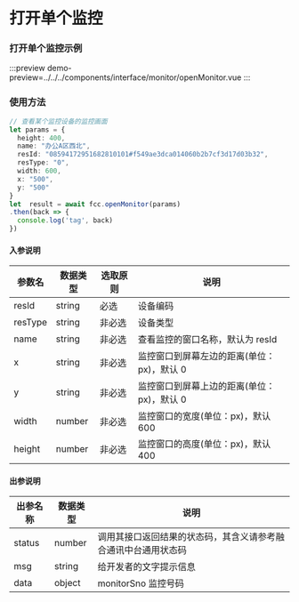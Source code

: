 # 打开单个监控
### 打开单个监控示例

:::preview
demo-preview=../../../components/interface/monitor/openMonitor.vue
:::

### 使用方法
```typescript
// 查看某个监控设备的监控画面
let params = {
  height: 400,
  name: "办公A区西北",
  resId: "08594172951682810101#f549ae3dca014060b2b7cf3d17d03b32",
  resType: "0",
  width: 600,
  x: "500",
  y: "500"
}
let  result = await fcc.openMonitor(params)
.then(back => {
  console.log('tag', back)
})
```
<!-- **入参说明** -->
#### 入参说明

| **参数名** | **数据类型** | **选取原则** |**说明** |
| ---------- | ------------ | ------------ | ------------------ |
| resId      | string       | 必选         | 设备编码 |
| resType      | string       | 非必选             | 设备类型 |
| name      | string       | 非必选         | 查看监控的窗口名称，默认为 resId |
| x      | string       | 非必选         | 监控窗口到屏幕左边的距离(单位：px)，默认 0 |
| y      | string       | 非必选         | 监控窗口到屏幕上边的距离(单位：px)，默认 0 |
| width      | number       | 非必选         | 监控窗口的宽度(单位：px)，默认 600 |
| height      | number       | 非必选         | 监控窗口的高度(单位：px)，默认 400 |

#### 出参说明

| **出参名称** | **数据类型** | **说明**                         |
| -------- | -------- | ------------------------------ |
| status   | number   | 调用其接口返回结果的状态码，其含义请参考融合通讯中台通用状态码 |
| msg      | string   | 给开发者的文字提示信息                    |
| data     | object   | monitorSno   监控号码                    |

<!-- 代码 -->

<!-- ::: code-group

```sh [pnpm]
#查询pnpm版本
pnpm -v
```

```sh [yarn]
#查询yarn版本
yarn -v
```

::: -->
